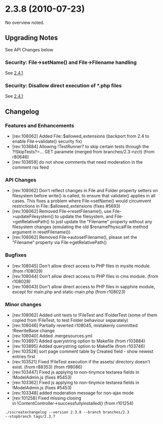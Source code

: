 # 2.3.8 (2010-07-23)

No overview noted.

## Upgrading Notes

See API Changes below

###  Security: File->setName() and File->Filename handling 

See [2.4.1](2.4.1#securityfile-_setname_and_file-_filename_handling)

###  Security: Disallow direct execution of *.php files 

See [2.4.1](2.4.1#securitydisallow_direct_execution_of_php_files)

## Changelog

### Features and Enhancements

 * [rev:108062] Added File::$allowed_extensions (backport from 2.4 to enable File->validate() security fix)
 * [rev:103684] Allowing !TestRunner? to skip certain tests through the ?!SkipTests?=... GET paramete (merged from branches/2.3-nzct) (from r80646)
 * [rev:103659] do not show comments that need moderation in the comment rss feed


### API Changes

 * [rev:108062] Don't reflect changes in File and Folder property setters on filesystem before write() is called, to ensure that validate() applies in all cases. This fixes a problem where File->setName() would circumvent restrictions in File::$allowed_extensions (fixes #5693)
 * [rev:108062] Removed File->resetFilename(), use File->updateFilesystem() to update the filesystem, and File->getRelativePath() to just update the "Filename" property without any filesystem changes (emulating the old $renamePhysicalFile method argument in resetFilename())
 * [rev:108062] Removed File->autosetFilename(), please set the "Filename" property via File->getRelativePath()


### Bugfixes

 * [rev:108045] Don't allow direct access to PHP files in mysite module. (from r108029)
 * [rev:108044] Don't allow direct access to PHP files in cms module. (from r108028)
 * [rev:108043] Don't allow direct access to PHP files in sapphire module, except for main.php and static-main.php (from r108023)


### Minor changes

 * [rev:108062] Added unit tests to !FileTest and !FolderTest (some of them copied from !FileTest, to test Folder behaviour separately)
 * [rev:108046] Partially reverted r108045, mistakenly committed !RewriteBase change
 * [rev:108040] Added .mergesources.yml
 * [rev:103897] Added querystring option to Makefile (from r103884)
 * [rev:103895] Added querystring option to Makefile (from r103746)
 * [rev:103528] sort page comment table by Created field - show newest entries first
 * [rev:103521] Fixed !FileTest execution if the assets/ directory doesn't exist. (from r88353) (from r98086)
 * [rev:103447] Fixed js applying to non-tinymce textarea fields in !ModelAdmin.js (fixes #5453)
 * [rev:103362] Fixed js applying to non-tinymce textarea fields in !ModelAdmin.js (fixes #5453)
 * [rev:103348] added moderation message for non-ajax mode
 * [rev:101258] Fixed missing closing <div> in !ContentController->successfullyinstalled() (from r101254)


<code>./sscreatechangelog --version 2.3.8 --branch branches/2.3 --stopbranch tags/2.3.7</code>